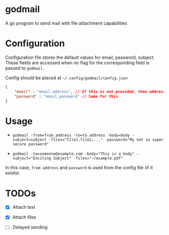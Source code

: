 # godmail
A go program to send mail with file attachment capabilities

# Configuration


Configuration file stores the default values for email, password, subject. These fields are accessed when no flag for the corresponding field is passed to `godmail`.

Config should be placed at `~/.config/godmail/config.json`

```json
{
    "email" : "email_address", // If this is not provided, then address has to be provided with the -from flag
    "password" : "email_password" // Same for this
}
```

# Usage

* `godmail -from=from_address -to=to_address -body=body -subject=subject -files="file1,file2,..." -password="My not so super secure password"`

* `godmail -to=someone@example.com -body="This is a body" -subject="Exciting Subject" -files="~/example.pdf"`

In this case, `from address` and `password` is used from the config file (if it exists).


# TODOs

- [x] Attach text
- [x] Attach files
- [ ] Delayed sending

